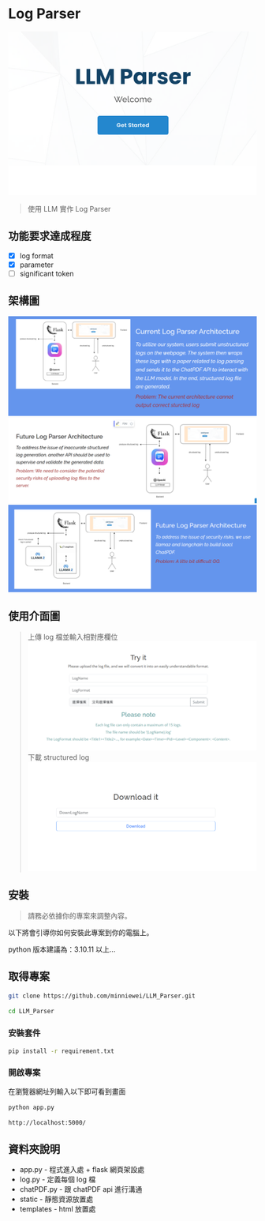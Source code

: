 # Log Parser

![專案封面圖](./readmd_picture/llmParser.png)

> 使用 LLM 實作 Log Parser

## 功能要求達成程度

- [x] log format
- [x] parameter
- [ ] significant token

## 架構圖

![現在架構圖](./readmd_picture/now.png)
![未來架構圖1](./readmd_picture/improved.png)
![未來架構圖2](./readmd_picture/privacy.png)

## 使用介面圖

> 上傳 log 檔並輸入相對應欄位
> ![現在架構圖](./readmd_picture/upload.png)
> 下載 structured log
> ![未來架構圖1](./readmd_picture/download.png)

## 安裝

> 請務必依據你的專案來調整內容。

以下將會引導你如何安裝此專案到你的電腦上。

python 版本建議為：3.10.11 以上...

## 取得專案

```bash
git clone https://github.com/minniewei/LLM_Parser.git
```

```bash
cd LLM_Parser
```

### 安裝套件

```bash
pip install -r requirement.txt
```

### 開啟專案

在瀏覽器網址列輸入以下即可看到畫面

```bash
python app.py
```

```bash
http://localhost:5000/
```

## 資料夾說明

- app.py - 程式進入處 + flask 網頁架設處
- log.py - 定義每個 log 檔
- chatPDF.py - 跟 chatPDF api 進行溝通
- static - 靜態資源放置處
- templates - html 放置處

